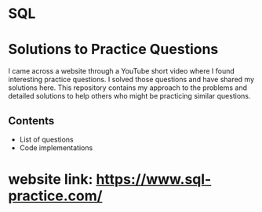 # SQL
# Solutions to Practice Questions

I came across a website through a YouTube short video where I found interesting practice questions. I solved those questions and have shared my solutions here. This repository contains my approach to the problems and detailed solutions to help others who might be practicing similar questions.

## Contents
- List of questions
- Code implementations

# website link: https://www.sql-practice.com/
